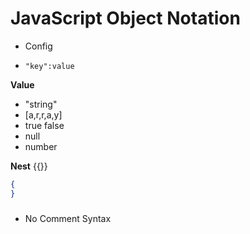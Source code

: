 # JavaScript Object Notation

* Config

* `"key":value`

**Value**

* "string"
* [a,r,r,a,y]
* true false
* null
* number

**Nest**
{{}}

```json
{
}
```

### 
* No Comment Syntax